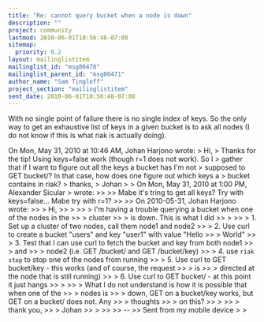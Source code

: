 ```yaml
---
title: "Re: cannot query bucket when a node is down"
description: ""
project: community
lastmod: 2010-06-01T10:56:48-07:00
sitemap:
  priority: 0.2
layout: mailinglistitem
mailinglist_id: "msg00478"
mailinglist_parent_id: "msg00471"
author_name: "Sam Tingleff"
project_section: "mailinglistitem"
sent_date: 2010-06-01T10:56:48-07:00
---
```



With no single point of failure there is no single index of keys. So
the only way to get an exhaustive list of keys in a given bucket is to
ask all nodes (I do not know if this is what riak is actually doing).

On Mon, May 31, 2010 at 10:46 AM, Johan Harjono  wrote:
&gt; Hi,
&gt; Thanks for the tip! Using keys=false work (though r=1 does not work). So I
&gt; gather that if I want to figure out all the keys a bucket has I'm not
&gt; supposed to GET bucket/? In that case, how does one figure out which keys a
&gt; bucket contains in riak?
&gt; thanks,
&gt; Johan
&gt;
&gt; On Mon, May 31, 2010 at 1:00 PM, Alexander Sicular 
&gt; wrote:
&gt;&gt;
&gt;&gt; Mabe it's tring to get all keys? Try with keys=false... Mabe try with r=1?
&gt;&gt;
&gt;&gt; On 2010-05-31, Johan Harjono  wrote:
&gt;&gt; &gt; Hi,
&gt;&gt; &gt;
&gt;&gt; &gt; I'm having a trouble querying a bucket when one of the nodes in the
&gt;&gt; &gt; cluster
&gt;&gt; &gt; is down. This is what I did
&gt;&gt; &gt;
&gt;&gt; &gt; 1. Set up a cluster of two nodes, call them node1 and node2
&gt;&gt; &gt; 2. Use curl to create a bucket "users" and key "user1" with value "Hello
&gt;&gt; &gt; World"
&gt;&gt; &gt; 3. Test that I can use curl to fetch the bucket and key from both node1
&gt;&gt; &gt; and
&gt;&gt; &gt; node2 (i.e. GET /bucket/ and GET /bucket/key)
&gt;&gt; &gt; 4. use `riak stop` to stop one of the nodes from running
&gt;&gt; &gt; 5. Use curl to GET bucket/key - this works (and of course, the request
&gt;&gt; &gt; is
&gt;&gt; &gt; directed at the node that is still running)
&gt;&gt; &gt; 6. Use curl to GET bucket/ - at this point it just hangs
&gt;&gt; &gt;
&gt;&gt; &gt; What I do not understand is how it is possible that when one of the
&gt;&gt; &gt; nodes is
&gt;&gt; &gt; down, GET on a bucket/key works, but GET on a bucket/ does not. Any
&gt;&gt; &gt; thoughts
&gt;&gt; &gt; on this?
&gt;&gt; &gt;
&gt;&gt; &gt; thank you,
&gt;&gt; &gt; Johan
&gt;&gt; &gt;
&gt;&gt;
&gt;&gt; --
&gt;&gt; Sent from my mobile device
&gt;
&gt;
